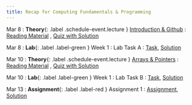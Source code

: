 ```yaml
---
title: Recap for Computing Fundamentals & Programming
---
```


Mar 8
: **Theory**{: .label .schedule-event.lecture } [Introduction & Github](https://drive.google.com/file/d/1infnCGWAit1Rt-L2xyXttALhYO9mOS7j/view?usp=sharing)
: [Reading Material](#) , [Quiz with Solution](https://drive.google.com/file/d/1SRVwc2dUi4qxAChfTdFyQGzWqYEBE17j/view)

Mar 8
: **Lab**{: .label .label-green } Week 1 : Lab Task A
: [Task](#), [Solution](#)

Mar 10
: **Theory**{: .label .schedule-event.lecture } [Arrays & Pointers](https://drive.google.com/file/d/1xzxQEyDDvgseYDUPHd0FcEZBh8I_85gq/view?usp=sharing)
: [Reading Material](#) ,   [Quiz with Solution](https://drive.google.com/file/d/1Xwu4f_tkAEZMiwkJWXu34J9ywZppgL1c/view?usp=sharing)

Mar 10 
: **Lab**{: .label .label-green } Week 1 : Lab Task B 
: [Task](#), [Solution](#)

Mar 13
: **Assignment**{: .label .label-red } Assignment 1 
: [Assignment](#), [Solution](#)
